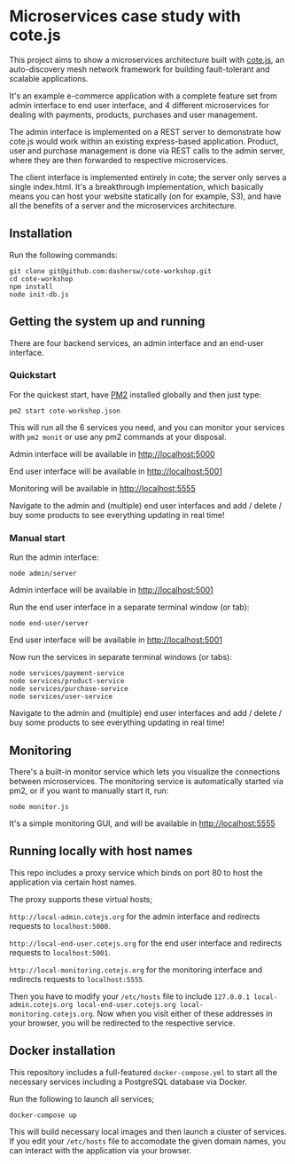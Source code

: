 # Microservices case study with cote.js

This project aims to show a microservices architecture built with [cote.js](https://github.com/dashersw/cote), an auto-discovery mesh network framework for building fault-tolerant and scalable applications.

It's an example e-commerce application with a complete feature set from admin interface to end user interface, and 4 different microservices for dealing with payments, products, purchases and user management.

The admin interface is implemented on a REST server to demonstrate how cote.js would work within an existing express-based application. Product, user and purchase management is done via REST calls to the admin server, where they are then forwarded to respective microservices.

The client interface is implemented entirely in cote; the server only serves a single index.html. It's a breakthrough implementation, which basically means you can host your website statically (on for example, S3), and have all the benefits of a server and the microservices architecture.

## Installation

Run the following commands:

```
git clone git@github.com:dashersw/cote-workshop.git
cd cote-workshop
npm install
node init-db.js
```

## Getting the system up and running

There are four backend services, an admin interface and an end-user interface.

### Quickstart

For the quickest start, have [PM2](http://pm2.keymetrics.io) installed globally and then just type:

```
pm2 start cote-workshop.json
```

This will run all the 6 services you need, and you can monitor your services with `pm2 monit` or use any pm2 commands at your disposal.

Admin interface will be available in [http://localhost:5000](http://localhost:5000)

End user interface will be available in [http://localhost:5001](http://localhost:5001)

Monitoring will be available in [http://localhost:5555](http://localhost:5555)

Navigate to the admin and (multiple) end user interfaces and add / delete / buy some products to see everything updating in real time!

### Manual start

Run the admin interface:

```
node admin/server
```

Admin interface will be available in [http://localhost:5001](http://localhost:5001)

Run the end user interface in a separate terminal window (or tab):

```
node end-user/server
```

End user interface will be available in [http://localhost:5001](http://localhost:5001)

Now run the services in separate terminal windows (or tabs):

```
node services/payment-service
node services/product-service
node services/purchase-service
node services/user-service
```

Navigate to the admin and (multiple) end user interfaces and add / delete / buy some products to see everything updating in real time!

## Monitoring

There's a built-in monitor service which lets you visualize the connections between microservices. The monitoring service is automatically started via pm2, or if you want to manually start it, run:

```
node monitor.js
```

It's a simple monitoring GUI, and will be available in [http://localhost:5555](http://localhost:5555)

## Running locally with host names

This repo includes a proxy service which binds on port 80 to host the application via certain host names.

The proxy supports these virtual hosts;

`http://local-admin.cotejs.org` for the admin interface and redirects requests to `localhost:5000`.

`http://local-end-user.cotejs.org` for the end user interface and redirects requests to `localhost:5001`.

`http://local-monitoring.cotejs.org` for the monitoring interface and redirects requests to `localhost:5555`.

Then you have to modify your `/etc/hosts` file to include `127.0.0.1 local-admin.cotejs.org local-end-user.cotejs.org local-monitoring.cotejs.org`. Now when you visit either of these addresses in your browser, you will be redirected to the respective service.

## Docker installation

This repository includes a full-featured `docker-compose.yml` to start all the necessary services including a PostgreSQL database via Docker.

Run the following to launch all services;
```
docker-compose up
```

This will build necessary local images and then launch a cluster of services. If you edit your `/etc/hosts` file to accomodate the given domain names, you can interact with the application via your browser.
